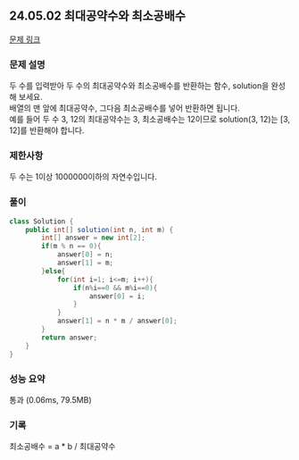 ## 24.05.02 최대공약수와 최소공배수
[문제 링크](https://school.programmers.co.kr/learn/courses/30/lessons/12940)

### 문제 설명
두 수를 입력받아 두 수의 최대공약수와 최소공배수를 반환하는 함수, solution을 완성해 보세요.  
배열의 맨 앞에 최대공약수, 그다음 최소공배수를 넣어 반환하면 됩니다.  
예를 들어 두 수 3, 12의 최대공약수는 3, 최소공배수는 12이므로 solution(3, 12)는 [3, 12]를 반환해야 합니다.

### 제한사항
두 수는 1이상 1000000이하의 자연수입니다.

### 풀이
```java
class Solution {
    public int[] solution(int n, int m) {
        int[] answer = new int[2];
        if(m % n == 0){
            answer[0] = n;
            answer[1] = m;
        }else{
            for(int i=1; i<=m; i++){
                if(n%i==0 && m%i==0){
                    answer[0] = i;
                }
            }
            answer[1] = n * m / answer[0];
        }
        return answer;
    }
}
```

### 성능 요약
  통과 (0.06ms, 79.5MB)

### 기록
최소공배수 = a * b / 최대공약수
